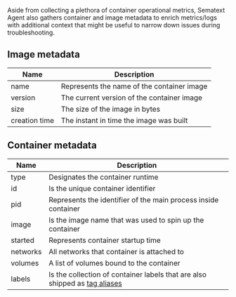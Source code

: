 Aside from collecting a plethora of container operational metrics, Sematext Agent also gathers container and image metadata to enrich metrics/logs with additional context that might be useful to narrow down issues during troubleshooting.

## Image metadata

| Name           | Description |
| ---------------|-------------|
| name           | Represents the name of the container image |
| version        | The current version of the container image |   
| size           | The size of the image in bytes |
| creation time  | The instant in time the image was built |


## Container metadata

| Name           | Description |
| ---------------|-------------|
| type           | Designates the container runtime |
| id             | Is the unique container identifier |   
| pid            | Represents the identifier of the main process inside container |
| image          | Is the image name that was used to spin up the container |
| started        | Represents container startup time |
| networks       | All networks that container is attached to |
| volumes        | A list of volumes bound to the container   |
| labels         | Is the collection of container labels that are also shipped as [tag aliases](../../../monitoring/tag-aliases-support.md) |
